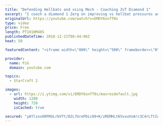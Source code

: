 ```yaml
---
title: "Defending Hellbats and vsing Mech - Coaching ZvT Diamond 1"
excerpt: "I coach a diamond 1 Zerg on improving vs hellbat pressures and in general vs Terran mech -- Watch live at https://www.twitch.tv/x5_pig"
originalUrl: https://youtube.com/watch?v=EMDY6xnfT0s
type: video
price: Free
length: PT1H10M48S
publishedDateTime: 2018-12-21T08:44:06Z
heat: 50

featuredContent: "<iframe width=\"800\" height=\"500\" frameborder=\"0\" src=\"https://www.youtube.com/embed/EMDY6xnfT0s\" allow=\"accelerometer; autoplay; encrypted-media; gyroscope; picture-in-picture\" allowfullscreen></iframe>"

provider:
  name: PiG
  domain: youtube.com

topics:
  - StarCraft 2

images:
  - url: https://i.ytimg.com/vi/EMDY6xnfT0s/maxresdefault.jpg
    width: 1280
    height: 720
    isCached: true

secured: "yAYlsxv6RPRULrbVTt/D2L7UrePDic89+K/zREMHLt65vxuVoArc3C4rLTtIorGtGc9RTTKR6oP1Vpuq+lezJeg3MLwbx1VnTBhkyjbh6JCvypTYrGaXtm0eLjbBhm+nJRLc6k/SoEfGKvbmo5ca5JWmH9KCpYGUwE842fRV4+/NRJtFr+cYFAczSsWpj1j8Wv04BGRaz6RLkKof1y54MM4Ls5DT7fclAXURqe+6UpVvv5ZvTE+j+ls0K/cxLzetCSMIoaXwrBDglAOOFtrVOizOfcXg6oIplE/1SCLgOxdXO3u404DQQshPYWP1JG2DP2ZROJiFab1mCO/FAkfur7Sy8Lvpt0uI0fvoqsnLJdgyGhWIaBKLYjFno46rFNBdYH5G8MyPI5KuN7fKpoD5TXT2WryhlEizy6kJ9TAioZ4=;MqygNJhwgicl3UbjF7brGQ=="
---
```



